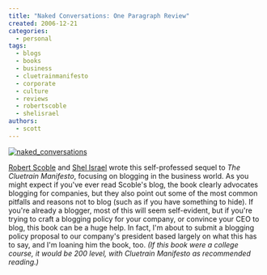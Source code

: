 ```yaml
---
title: "Naked Conversations: One Paragraph Review"
created: 2006-12-21
categories:
  - personal
tags:
  - blogs
  - books
  - business
  - cluetrainmanifesto
  - corporate
  - culture
  - reviews
  - robertscoble
  - shelisrael
authors:
  - scott
---
```


[![naked_conversations](/images/328593042_bb46c79a78_t.jpg)](http://www.flickr.com/photos/spaceninja/328593042/)

[Robert Scoble](http://scobleizer.com/) and [Shel Israel](http://redcouch.typepad.com/) wrote this self-professed sequel to _The Cluetrain Manifesto_, focusing on blogging in the business world. As you might expect if you've ever read Scoble's blog, the book clearly advocates blogging for companies, but they also point out some of the most common pitfalls and reasons not to blog (such as if you have something to hide). If you're already a blogger, most of this will seem self-evident, but if you're trying to craft a blogging policy for your company, or convince your CEO to blog, this book can be a huge help. In fact, I'm about to submit a blogging policy proposal to our company's president based largely on what this has to say, and I'm loaning him the book, too. _(If this book were a college course, it would be 200 level, with Cluetrain Manifesto as recommended reading.)_
